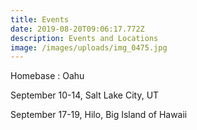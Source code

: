 ```yaml
---
title: Events
date: 2019-08-20T09:06:17.772Z
description: Events and Locations
image: /images/uploads/img_0475.jpg
---
```

Homebase : Oahu

September 10-14, Salt Lake City, UT

September 17-19, Hilo, Big Island of Hawaii
